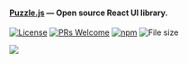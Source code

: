 #### [Puzzle.js](https://puzzlejs.com/) — Open source React UI library. 
[![License](https://img.shields.io/badge/license-MIT-blue.svg)](https://github.com/puzzlejs-ui/react-ui/blob/master/LICENSE) [![PRs Welcome](https://img.shields.io/badge/PRs-welcome-brightgreen.svg)](https://github.com/puzzlejs-ui/react-ui/pulls) [![npm](https://img.shields.io/npm/v/@puzzlejs/react-ui.svg)](https://www.npmjs.com/package/@puzzlejs/react-ui) ![File size](https://img.shields.io/github/size/puzzlejs-ui/react-ui/dist/puzzle.min.js.svg)

![](https://puzzlejs.com/static/assets/puzzle-logo.svg)
